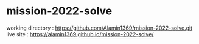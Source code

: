 # mission-2022-solve
working directory : https://github.com/Alamin1369/mission-2022-solve.git
live site : https://alamin1369.github.io/mission-2022-solve/
